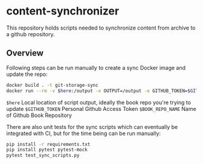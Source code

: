 # content-synchronizer
This repository holds scripts needed to synchronize content from archive to a github repository.

## Overview

Following steps can be run  manually to create a sync Docker image and update the repo:

```sh
docker build . -t git-storage-sync
docker run --rm -v $here:/output -e OUTPUT=/output -e GITHUB_TOKEN=$GITHUB_TOKEN -e BOOK_REPO_NAME=$BOOK_REPO_NAME git-storage-sync
```
`$here` Local location of script output, ideally the book repo you're trying to update
`$GITHUB_TOKEN` Personal Github Access Token
`$BOOK_REPO_NAME` Name of Github Book Repository

There are also unit tests for the sync scripts which can eventually be integrated with CI, but for the time being can be run manually:

```sh
pip install -r requirements.txt
pip install pytest pytest-mock
pytest test_sync_scripts.py
```
